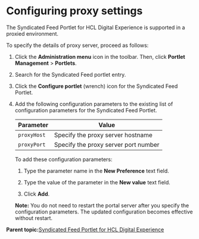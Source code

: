 # Configuring proxy settings

The Syndicated Feed Portlet for HCL Digital Experience is supported in a proxied environment.

To specify the details of proxy server, proceed as follows:

1.  Click the **Administration menu** icon in the toolbar. Then, click **Portlet Management** \> **Portlets**.

2.  Search for the Syndicated Feed portlet entry.

3.  Click the **Configure portlet** \(wrench\) icon for the Syndicated Feed Portlet.

4.  Add the following configuration parameters to the existing list of configuration parameters for the Syndicated Feed Portlet.

    |Parameter|Value|
    |---------|-----|
    |`proxyHost`|Specify the proxy server hostname|
    |`proxyPort`|Specify the proxy server port number|

    To add these configuration parameters:

    1.  Type the parameter name in the **New Preference** text field.

    2.  Type the value of the parameter in the **New value** text field.

    3.  Click **Add**.

    **Note:** You do not need to restart the portal server after you specify the configuration parameters. The updated configuration becomes effective without restart.


**Parent topic:**[Syndicated Feed Portlet for HCL Digital Experience](../admin-system/ic_syndfeed_features.md)

